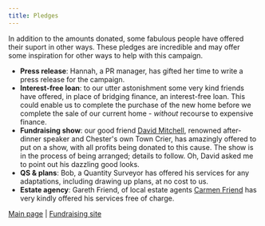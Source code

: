 ```yaml
---
title: Pledges
---
```


In addition to the amounts donated, some fabulous people have offered their
suport in other ways. These pledges are incredible and may offer some
inspiration for other ways to help with this campaign.

* **Press release**: Hannah, a PR manager, has gifted her time to write a press
  release for the campaign.
* **Interest-free loan**: to our utter astonishment some very kind friends have
  offered, in place of bridging finance, an interest-free loan. This could
  enable us to complete the purchase of the new home before we complete the
  sale of our current home - *without* recourse to expensive finance.
* **Fundraising show**: our good friend
  <a href="https://chestertowncriers.com/profile-david-mitchell/" target="_blank">David Mitchell</a>,
  renowned after-dinner speaker and Chester's own Town Crier, has amazingly
  offered to put on a show, with all profits being donated to this cause. The
  show is in the process of being arranged; details to follow. Oh, David asked
  me to point out his dazzling good looks.
* **QS &amp; plans**: Bob, a Quantity Surveyor has offered his services for any
  adaptations, including drawing up plans, at no cost to us.
* **Estate agency**: Gareth Friend, of local estate agents [Carmen Friend](https://www.carmanfriend.com/)
  has very kindly offered his services free of charge.

[Main page](/) | [Fundraising site](https://www.gofundme.com/f/a-home-for-mo)
